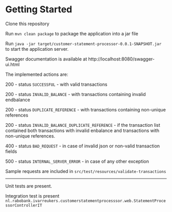 
# Getting Started

Clone this repository

Run `mvn clean package` to package the application into a jar file

Run `java -jar target/customer-statement-processor-0.0.1-SNAPSHOT.jar` to start the application server.

Swagger documentation is available at http://localhost:8080/swagger-ui.html

The implemented actions are:

200 - status `SUCCESSFUL` - with valid transactions

200 - status `INVALID_BALANCE` - with transactions containing invalid endbalance

200 - status `DUPLICATE_REFERENCE` - with transactions containing non-unique references

200 - status `INVALID_BALANCE_DUPLICATE_REFERENCE` - if the transaction list contained both transactions with invalid enbalance and transactions with non-unique references. 

400 - status `BAD_REQUEST` - in case of invalid json or non-valid transaction fields

500 - status `INTERNAL_SERVER_ERROR` - in case of any other exception 


Sample requests are included in `src/test/resources/validate-transactions`

---

Unit tests are present. 

Integration test is present `nl.rabobank.ivarreukers.customerstatementprocesssor.web.StatementProcessorControllerIT`